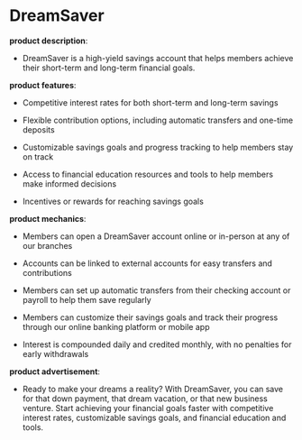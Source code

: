 # DreamSaver

**product description**: 

- DreamSaver is a high-yield savings account that helps members achieve their short-term and long-term financial goals.

**product features**: 

- Competitive interest rates for both short-term and long-term savings

- Flexible contribution options, including automatic transfers and one-time deposits

- Customizable savings goals and progress tracking to help members stay on track

- Access to financial education resources and tools to help members make informed decisions

- Incentives or rewards for reaching savings goals

**product mechanics**: 

- Members can open a DreamSaver account online or in-person at any of our branches

- Accounts can be linked to external accounts for easy transfers and contributions

- Members can set up automatic transfers from their checking account or payroll to help them save regularly

- Members can customize their savings goals and track their progress through our online banking platform or mobile app

- Interest is compounded daily and credited monthly, with no penalties for early withdrawals

**product advertisement**: 

- Ready to make your dreams a reality? With DreamSaver, you can save for that down payment, that dream vacation, or that new business venture. Start achieving your financial goals faster with competitive interest rates, customizable savings goals, and financial education and tools.

